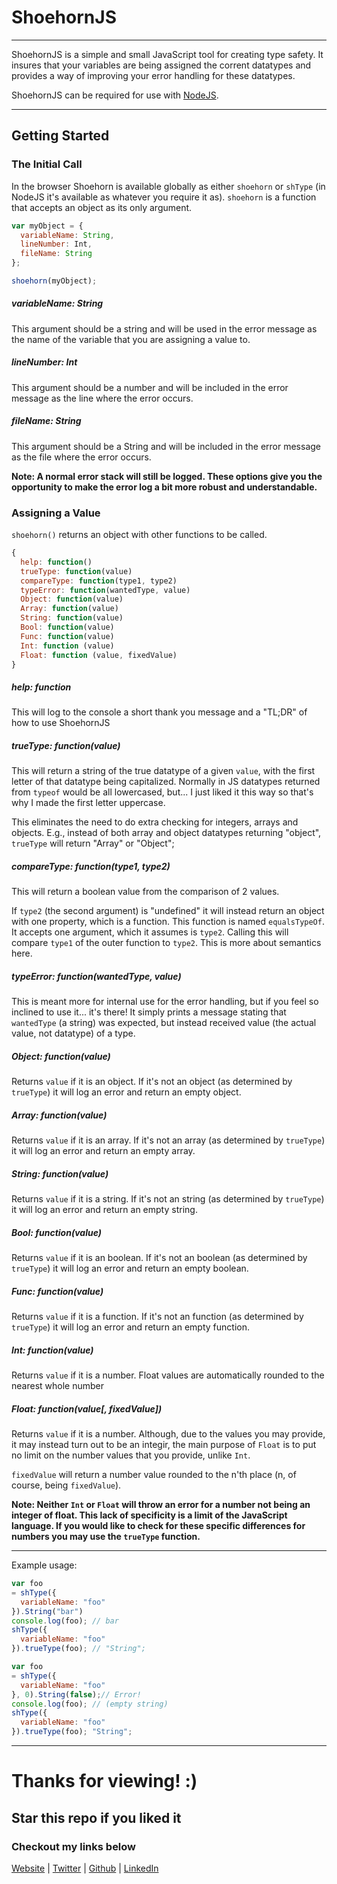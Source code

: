# ShoehornJS
***
ShoehornJS is a simple and small JavaScript tool for creating type safety. It insures that your variables are being assigned the corrent datatypes and provides a way of improving your error handling for these datatypes.

ShoehornJS can be required for use with [NodeJS](https://nodejs.org/).

***

## Getting Started

### The Initial Call

In the browser Shoehorn is available globally as either `shoehorn` or `shType` (in NodeJS it's available as whatever you require it as). `shoehorn` is a function that accepts an object as its only argument.

``` js
var myObject = {
  variableName: String,
  lineNumber: Int,
  fileName: String
};

shoehorn(myObject);
```
##### variableName: String
This argument should be a string and will be used in the error message as the name of the variable that you are assigning a value to.

##### lineNumber: Int
This argument should be a number and will be included in the error message as the line where the error occurs.

##### fileName: String
This argument should be a String and will be included in the error message as the file where the error occurs.

**Note: A normal error stack will still be logged. These options give you the opportunity to make the error log a bit more robust and understandable.**

### Assigning a Value
`shoehorn()` returns an object with other functions to be called.

``` js
{
  help: function()
  trueType: function(value)
  compareType: function(type1, type2)
  typeError: function(wantedType, value)
  Object: function(value)
  Array: function(value)
  String: function(value)
  Bool: function(value)
  Func: function(value)
  Int: function (value)
  Float: function (value, fixedValue)
}
```
##### help: function
This will log to the console a short thank you message and a "TL;DR" of how to use ShoehornJS

##### trueType: function(value)
This will return a string of the true datatype of a given `value`, with the first letter of that datatype being capitalized. Normally in JS datatypes returned from `typeof` would be all lowercased, but... I just liked it this way so that's why I made the first letter uppercase.

This eliminates the need to do extra checking for integers, arrays and objects. E.g., instead of both array and object datatypes returning "object", `trueType` will return "Array" or "Object";

##### compareType: function(type1, type2)
This will return a boolean value from the comparison of 2 values.

If `type2` (the second argument) is "undefined" it will instead return an object with one property, which is a function. This function is named `equalsTypeOf`. It accepts one argument, which it assumes is `type2`. Calling this will compare `type1` of the outer function to `type2`. This is more about semantics here.

##### typeError: function(wantedType, value)
This is meant more for internal use for the error handling, but if you feel so inclined to use it... it's there!
It simply prints a message stating that `wantedType` (a string) was expected, but instead received value (the actual value, not datatype) of a type.

##### Object: function(value)
Returns `value` if it is an object. If it's not an object (as determined by `trueType`) it will log an error and return an empty object.

##### Array: function(value)
Returns `value` if it is an array. If it's not an array (as determined by `trueType`) it will log an error and return an empty array.

##### String: function(value)
Returns `value` if it is a string. If it's not an string (as determined by `trueType`) it will log an error and return an empty string.

##### Bool: function(value)
Returns `value` if it is an boolean. If it's not an boolean (as determined by `trueType`) it will log an error and return an empty boolean.

##### Func: function(value)
Returns `value` if it is a function. If it's not an function (as determined by `trueType`) it will log an error and return an empty function.

##### Int: function(value)
Returns `value` if it is a number. Float values are automatically rounded to the nearest whole number

##### Float: function(value[, fixedValue])
Returns `value` if it is a number. Although, due to the values you may provide, it may instead turn out to be an integir, the main purpose of `Float` is to put no limit on the number values that you provide, unlike `Int`.

`fixedValue` will return a number value rounded to the n'th place (n, of course, being `fixedValue`).

**Note: Neither `Int` or `Float` will throw an error for a number not being an integer of float. This lack of specificity is a limit of the JavaScript language. If you would like to check for these specific differences for numbers you may use the `trueType` function.**

***

Example usage:

``` js
var foo
= shType({
  variableName: "foo"
}).String("bar")
console.log(foo); // bar
shType({
  variableName: "foo"
}).trueType(foo); // "String";
```
``` js
var foo
= shType({
  variableName: "foo"
}, 0).String(false);// Error!
console.log(foo); // (empty string)
shType({
  variableName: "foo"
}).trueType(foo); "String";
```

***

#  Thanks for viewing! :)
##  Star this repo if you liked it
###  Checkout my links below

[Website](http://piecedigital.github.io/) | [Twitter](http://twitter.com/PieceDigital) | [Github](piecedigital.github.io) | [LinkedIn](linkedin.com/in/pdstudios)
